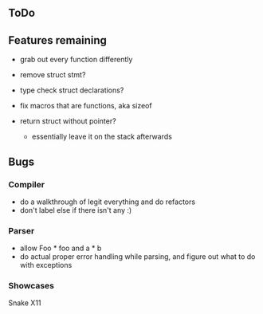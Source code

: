 ## ToDo

## Features remaining


* grab out every function differently 
* remove struct stmt?
* type check struct declarations?
* fix macros that are functions, aka sizeof

* return struct without pointer?
    * essentially leave it on the stack afterwards

## Bugs
### Compiler
* do a walkthrough of legit everything and do refactors
* don't label else if there isn't any :)


### Parser
* allow Foo * foo and a * b
* do actual proper error handling while parsing, and figure out what to do with exceptions


### Showcases
Snake X11 

